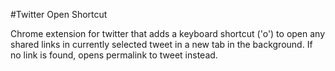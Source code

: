 #Twitter Open Shortcut

Chrome extension for twitter that adds a keyboard shortcut ('o') to open any shared
links in currently selected tweet in a new tab in the background. 
If no link is found, opens permalink to tweet instead.
